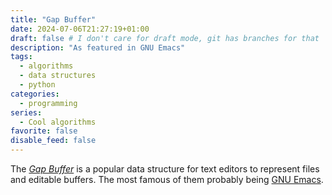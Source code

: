```yaml
---
title: "Gap Buffer"
date: 2024-07-06T21:27:19+01:00
draft: false # I don't care for draft mode, git has branches for that
description: "As featured in GNU Emacs"
tags:
  - algorithms
  - data structures
  - python
categories:
  - programming
series:
  - Cool algorithms
favorite: false
disable_feed: false
---
```


The [_Gap Buffer_][wiki] is a popular data structure for text editors to
represent files and editable buffers. The most famous of them probably being
[GNU Emacs][emacs].

[wiki]: https://en.wikipedia.org/wiki/Gap_buffer
[emacs]: https://www.gnu.org/software/emacs/manual/html_node/elisp/Buffer-Gap.html

<!--more-->

